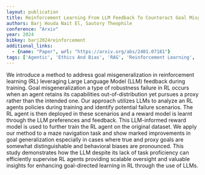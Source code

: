 ```yaml
---
layout: publication
title: Reinforcement Learning From LLM Feedback To Counteract Goal Misgeneralization
authors: Barj Houda Nait El, Sautory Theophile
conference: "Arxiv"
year: 2024
bibkey: barj2024reinforcement
additional_links:
  - {name: "Paper", url: "https://arxiv.org/abs/2401.07181"}
tags: ['Agentic', 'Ethics And Bias', 'RAG', 'Reinforcement Learning', 'Security', 'Training Techniques']
---
```

We introduce a method to address goal misgeneralization in reinforcement learning (RL) leveraging Large Language Model (LLM) feedback during training. Goal misgeneralization a type of robustness failure in RL occurs when an agent retains its capabilities out-of-distribution yet pursues a proxy rather than the intended one. Our approach utilizes LLMs to analyze an RL agents policies during training and identify potential failure scenarios. The RL agent is then deployed in these scenarios and a reward model is learnt through the LLM preferences and feedback. This LLM-informed reward model is used to further train the RL agent on the original dataset. We apply our method to a maze navigation task and show marked improvements in goal generalization especially in cases where true and proxy goals are somewhat distinguishable and behavioral biases are pronounced. This study demonstrates how the LLM despite its lack of task proficiency can efficiently supervise RL agents providing scalable oversight and valuable insights for enhancing goal-directed learning in RL through the use of LLMs.
